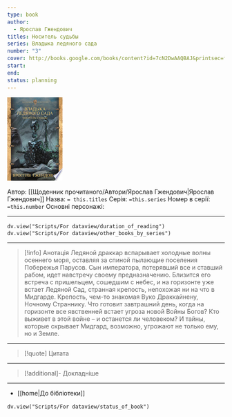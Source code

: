 ```yaml
---
type: book
author:
  - Ярослав Гжендович
titles: Носитель судьбы
series: Владыка ледяного cада
number: "3"
cover: http://books.google.com/books/content?id=7cN2DwAAQBAJ&printsec=frontcover&img=1&zoom=1&edge=curl&source=gbs_api
start:
end:
status: planning
---
```

![cover|150](media/cover!150-498.jpg)

Автор: [[Щоденник прочитаного/Автори/Ярослав Гжендович|Ярослав Гжендович]]
Назва: `= this.titles`
Серія:  `=this.series`
Номер в серії: `=this.number`
Основні персонажі:

---
```dataviewjs
dv.view("Scripts/For dataview/duration_of_reading")
dv.view("Scripts/For dataview/other_books_by_series")
```

---
>[!info] Анотація
>Ледяной драккар вспарывает холодные волны осеннего моря, оставляя за спиной пылающие поселения Побережья Парусов. Сын императора, потерявший все и ставший рабом, идет навстречу своему предназначению. Близится его встреча с пришельцем, сошедшим с небес, и на горизонте уже встает Ледяной Сад, странная крепость, непохожая ни на что в Мидгарде. Крепость, чем-то знакомая Вуко Драккайнену, Ночному Страннику. Что готовит завтрашний день, когда на горизонте все явственней встает угроза новой Войны Богов? Кто выживет в этой войне – и останется ли человеком? И тайны, которые скрывает Мидгард, возможно, угрожают не только ему, но и Земле.
___

>[!quote] Цитата

---
>[!additional]- Докладніше

---

- [[home|До бібліотеки]]

```dataviewjs
dv.view("Scripts/For dataview/status_of_book")
```